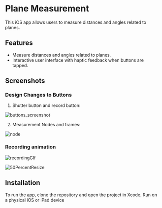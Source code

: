 # Plane Measurement 

This iOS app allows users to measure distances and angles related to planes.

## Features

- Measure distances and angles related to planes.
- Interactive user interface with haptic feedback when buttons are tapped.

## Screenshots

### Design Changes to Buttons
1. Shutter button and record button:

![buttons_screenshot](https://github.com/brainox/plane-measurement-task/assets/12437059/aab32f06-38bb-4acf-a0ca-f0a4b0b34f03)

 
2. Measurement Nodes and frames:

![node](https://github.com/brainox/plane-measurement-task/assets/12437059/81ce4567-cdee-4f17-805c-7958393f5e5d)


### Recording animation
![recordingGIf](https://github.com/brainox/plane-measurement-task/assets/12437059/8915634e-a927-4f4c-9dee-98259afd4516)

![50PercentResize](https://github.com/brainox/plane-measurement-task/assets/12437059/9d86173a-cbdb-4cd3-b8d3-ce1d19b4536d)


## Installation

To run the app, clone the repository and open the project in Xcode. Run on a physical iOS or iPad device


